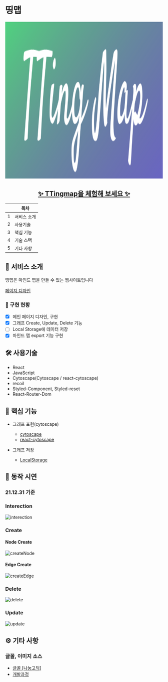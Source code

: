 # 띵맵

<img src='./public/logo.svg' width='1000px' height='500px'/>

<h2 align='center'>
  <a href='https://ttingmap.vercel.app/'>✨ TTingmap을 체험해 보세요 ✨</a>
</h2>

|     | 목차        |
| --- | ----------- |
| 1   | 서비스 소개 |
| 2   | 사용기술    |
| 3   | 핵심 기능   |
| 4   | 기술 스택   |
| 5   | 기타 사항   |

## 🎨 서비스 소개

띵맵은 마인드 맵을 만들 수 있는 웹사이트입니다

[페이지 디자인](https://www.figma.com/file/pfrQPY21Q3AMi2Tev4OylE/Untitled?node-id=0%3A1)

### 🧪 구현 현황

- [x] 메인 페이지 디자인, 구현
- [x] 그래프 Create, Update, Delete 기능
- [ ] Local Storage에 데이터 저장
- [x] 마인드 맵 export 기능 구현

## 🛠 사용기술

- React
- JavaScript
- Cytoscape(Cytoscape / react-cytoscape)
- recoil
- Styled-Component, Styled-reset
- React-Router-Dom

## 💎 핵심 기능

- 그래프 표현(cytoscape)

  - [cytoscape](https://js.cytoscape.org/)
  - [react-cytoscape](https://github.com/plotly/react-cytoscapejs)

- 그래프 저장
  - [LocalStorage](https://developer.mozilla.org/ko/docs/Web/API/Window/localStorage)

## 🚀 동작 시연
### 21.12.31 기준

### Interection
![interection](https://user-images.githubusercontent.com/63037629/147819448-804c8a67-f1e9-4ec5-b8cd-500b8ffe2a1d.gif)

### Create
#### Node Create
![createNode](https://user-images.githubusercontent.com/63037629/147819471-2221bb82-d6ac-4b5b-8fe6-16a9f6a48f6f.gif)

#### Edge Create
![createEdge](https://user-images.githubusercontent.com/63037629/147819493-40e44973-a831-49c0-9ce7-3cb8083f4e9b.gif)

### Delete
![delete](https://user-images.githubusercontent.com/63037629/147819539-1167f09b-4114-4e13-a7fe-03ab7bc3528d.gif)

### Update
![update](https://user-images.githubusercontent.com/63037629/147819521-f218b375-60e2-49ef-a9d6-6a841c4ede8e.gif)

## ⚙ 기타 사항

### 글꼴, 이미지 소스

- [글꼴 [나눔고딕]](https://hangeul.naver.com/2021/fonts/nanum)
- [개발과정](https://blog.naver.com/PostList.naver?blogId=hanjo1515&from=postList&categoryNo=24#)
